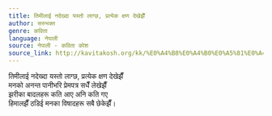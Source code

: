 ```yaml
---
title: तिमीलाई नदेख्दा यस्तो लाग्छ, प्रत्येक क्षण देखेझैँ
author: सरुभक्त
genre: कविता
language: नेपाली
source: नेपाली - कविता कोश
source_link: http://kavitakosh.org/kk/%E0%A4%B8%E0%A4%B0%E0%A5%81%E0%A4%AD%E0%A4%95%E0%A5%8D%E0%A4%A4
---
```


तिमीलाई नदेख्दा यस्तो लाग्छ, प्रत्येक क्षण देखेझैँ  
मनको अनन्त पानीभरि प्रेमपत्र सधैँ लेखेझैँ  
झरीका बादलहरू कति आए अनि कति गए  
हिमालझैँ ठडिई मनका विषादहरू सबै छेकेझैँ।
